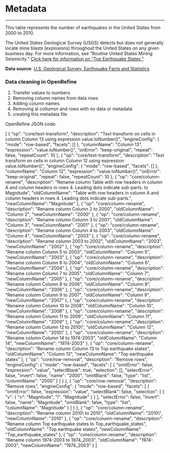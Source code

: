 # Metadata

***
This table represents the number of earthquakes in the United States from 2000 to 2010. 

The United States Geological Survey (USGS) detects but does not generally locate mine blasts (explosions) throughout the United States on any given business day. For more information, see “Routine United States Mining Seismicity.” [Click here for information on “Top Earthquake States,”](http://earthquake.usgs.gov/earthquakes/states/top_states.php)

**Data source**: [U.S. Geological Survey, Earthquake Facts and Statistics](http://earthquake.usgs.gov/earthquakes/eqarchives)


### Data cleaning in OpenRefine

1) Transfer values to numbers
2) Removing column names from data rows 
3) Adding column names
4) Removing al collumsn and rows with no data or metadata
5) creating this metadata file

OpenRefine JSON code:

[
  {
    "op": "core/text-transform",
    "description": "Text transform on cells in column Column 13 using expression value.toNumber()",
    "engineConfig": {
      "mode": "row-based",
      "facets": []
    },
    "columnName": "Column 13",
    "expression": "value.toNumber()",
    "onError": "keep-original",
    "repeat": false,
    "repeatCount": 10
  },
  {
    "op": "core/text-transform",
    "description": "Text transform on cells in column Column 12 using expression value.toNumber()",
    "engineConfig": {
      "mode": "row-based",
      "facets": []
    },
    "columnName": "Column 12",
    "expression": "value.toNumber()",
    "onError": "keep-original",
    "repeat": false,
    "repeatCount": 10
  },
  {
    "op": "core/column-rename",
    "description": "Rename column Table with row headers in column A and column headers in rows 4.  Leading dots indicate sub-parts. to Magnitude",
    "oldColumnName": "Table with row headers in column A and column headers in rows 4.  Leading dots indicate sub-parts.",
    "newColumnName": "Magnitude"
  },
  {
    "op": "core/column-rename",
    "description": "Rename column Column 2 to 2000",
    "oldColumnName": "Column 2",
    "newColumnName": "2000"
  },
  {
    "op": "core/column-rename",
    "description": "Rename column Column 3 to 2001",
    "oldColumnName": "Column 3",
    "newColumnName": "2001"
  },
  {
    "op": "core/column-rename",
    "description": "Rename column Column 4 to 2003",
    "oldColumnName": "Column 4",
    "newColumnName": "2003"
  },
  {
    "op": "core/column-rename",
    "description": "Rename column 2003 to 2002",
    "oldColumnName": "2003",
    "newColumnName": "2002"
  },
  {
    "op": "core/column-rename",
    "description": "Rename column Column 5 to 2003",
    "oldColumnName": "Column 5",
    "newColumnName": "2003"
  },
  {
    "op": "core/column-rename",
    "description": "Rename column Column 6 to 2004",
    "oldColumnName": "Column 6",
    "newColumnName": "2004"
  },
  {
    "op": "core/column-rename",
    "description": "Rename column Column 7 to 2005",
    "oldColumnName": "Column 7",
    "newColumnName": "2005"
  },
  {
    "op": "core/column-rename",
    "description": "Rename column Column 8 to 2006",
    "oldColumnName": "Column 8",
    "newColumnName": "2006"
  },
  {
    "op": "core/column-rename",
    "description": "Rename column Column 9 to 2007",
    "oldColumnName": "Column 9",
    "newColumnName": "2007"
  },
  {
    "op": "core/column-rename",
    "description": "Rename column Column 10 to 2008",
    "oldColumnName": "Column 10",
    "newColumnName": "2008"
  },
  {
    "op": "core/column-rename",
    "description": "Rename column Column 11 to 2009",
    "oldColumnName": "Column 11",
    "newColumnName": "2009"
  },
  {
    "op": "core/column-rename",
    "description": "Rename column Column 12 to 2010\\",
    "oldColumnName": "Column 12",
    "newColumnName": "2010\\"
  },
  {
    "op": "core/column-rename",
    "description": "Rename column Column 14 to 1974-2003",
    "oldColumnName": "Column 14",
    "newColumnName": "1974-2003"
  },
  {
    "op": "core/column-rename",
    "description": "Rename column Column 13 to Top earthquake states",
    "oldColumnName": "Column 13",
    "newColumnName": "Top earthquake states"
  },
  {
    "op": "core/row-removal",
    "description": "Remove rows",
    "engineConfig": {
      "mode": "row-based",
      "facets": [
        {
          "omitError": false,
          "expression": "value",
          "selectBlank": true,
          "selection": [],
          "selectError": false,
          "invert": false,
          "name": "2000",
          "omitBlank": false,
          "type": "list",
          "columnName": "2000"
        }
      ]
    }
  },
  {
    "op": "core/row-removal",
    "description": "Remove rows",
    "engineConfig": {
      "mode": "row-based",
      "facets": [
        {
          "omitError": false,
          "expression": "value",
          "selectBlank": false,
          "selection": [
            {
              "v": {
                "v": "Magnitude",
                "l": "Magnitude"
              }
            }
          ],
          "selectError": false,
          "invert": false,
          "name": "Magnitude",
          "omitBlank": false,
          "type": "list",
          "columnName": "Magnitude"
        }
      ]
    }
  },
  {
    "op": "core/column-rename",
    "description": "Rename column 2010\\ to 2010",
    "oldColumnName": "2010\\",
    "newColumnName": "2010"
  },
  {
    "op": "core/column-rename",
    "description": "Rename column Top earthquake states to Top_earthquake_states",
    "oldColumnName": "Top earthquake states",
    "newColumnName": "Top_earthquake_states"
  },
  {
    "op": "core/column-rename",
    "description": "Rename column 1974-2003 to 1974_2003",
    "oldColumnName": "1974-2003",
    "newColumnName": "1974_2003"
  }
]
